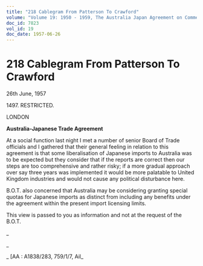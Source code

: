 ```yaml
---
title: "218 Cablegram From Patterson To Crawford"
volume: "Volume 19: 1950 - 1959, The Australia Japan Agreement on Commerce"
doc_id: 7823
vol_id: 19
doc_date: 1957-06-26
---
```


# 218 Cablegram From Patterson To Crawford

26th June, 1957

1497\. RESTRICTED.

LONDON

**Australia-Japanese Trade Agreement**

At a social function last night I met a number of senior Board of Trade officials and I gathered that their general feeling in relation to this agreement is that some liberalisation of Japanese imports to Australia was to be expected but they consider that if the reports are correct then our steps are too comprehensive and rather risky; if a more gradual approach over say three years was implemented it would be more palatable to United Kingdom industries and would not cause any political disturbance here.

B.O.T. also concerned that Australia may be considering granting special quotas for Japanese imports as distinct from including any benefits under the agreement within the present import licensing limits.

This view is passed to you as information and not at the request of the B.O.T.

_

_

_ [AA : A1838/283, 759/1/7, Ail_
